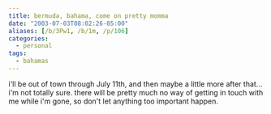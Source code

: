 ```yaml
---
title: bermuda, bahama, come on pretty momma
date: "2003-07-03T08:02:26-05:00"
aliases: [/b/3Pw1, /b/1m, /p/106]
categories:
  - personal
tags:
  - bahamas
---
```


i'll be out of town through July 11th, and then maybe a little more after that... i'm not totally sure. there will be
pretty much no way of getting in touch with me while i'm gone, so don't let anything too important happen.
